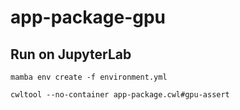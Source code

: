 # app-package-gpu

## Run on JupyterLab

```
mamba env create -f environment.yml 
```

```
cwltool --no-container app-package.cwl#gpu-assert 
```
